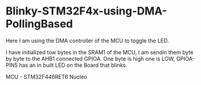 # Blinky-STM32F4x-using-DMA-PollingBased
Here I am using the DMA controller of the MCU to toggle the LED.



I have initialized tow bytes in the SRAM1 of the MCU, I am sendin them byte by byte to the AHB1 connected GPIOA. 
One byte is high one is LOW, GPIOA-PIN5 has an in built  LED on the Board that blinks.

MCU - STM32F446RET6 Nucleo
